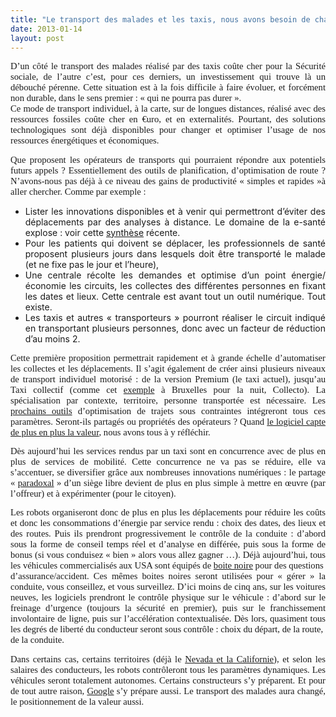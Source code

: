 ```yaml
---
title: "Le transport des malades et les taxis, nous avons besoin de changer. Sinon les robots le feront."
date: 2013-01-14
layout: post
---
```


<p style="margin: 0pt 0pt 10pt;text-align: justify;font-family: Calibri;font-size: 11pt">D’un côté le transport des malades réalisé par des taxis coûte cher pour la Sécurité sociale, de l’autre c’est, pour ces derniers, un investissement qui trouve là un débouché pérenne. Cette situation est à la fois difficile à faire évoluer, et forcément non durable, dans le sens premier : « qui ne pourra pas durer ».<br />Ce mode de transport individuel, à la carte, sur de longues distances, réalisé avec des ressources fossiles coûte cher en €uro, et en externalités. Pourtant, des solutions technologiques sont déjà disponibles pour changer et optimiser l’usage de nos ressources énergétiques et économiques.</p> <p style="margin: 0pt 0pt 10pt;text-align: justify;font-family: Calibri;font-size: 11pt">Que proposent les opérateurs de transports qui pourraient répondre aux potentiels futurs appels ? Essentiellement des outils de planification, d’optimisation de route ? N’avons-nous pas déjà à ce niveau des gains de productivité « simples et rapides »à aller chercher. Comme par exemple : </p>  <!--more-->   <ul> <li> <div style="text-align: justify">Lister les innovations disponibles et à venir qui permettront d’éviter des déplacements par des analyses à distance. Le domaine de la e-santé explose : voir cette <a href="http://www.lemonde.fr/sciences/article/2013/01/03/un-medecin-a-portee-de-clavier_1812625_1650684.html" target="_blank">synthèse</a> récente.</div> </li> <li> <div style="text-align: justify">Pour les patients qui doivent se déplacer, les professionnels de santé proposent plusieurs jours dans lesquels doit être transporté le malade (et ne fixe pas le jour et l’heure), </div> </li> <li> <div style="text-align: justify">Une centrale récolte les demandes et optimise d’un point énergie/économie les circuits, les collectes des différentes personnes en fixant les dates et lieux. Cette centrale est avant tout un outil numérique. Tout existe.</div> </li> <li> <div style="text-align: justify">Les taxis et autres « transporteurs » pourront réaliser le circuit indiqué en transportant plusieurs personnes, donc avec un facteur de réduction d’au moins 2. </div> </li> </ul> <p style="margin: 0pt 0pt 10pt;text-align: justify;font-family: Calibri;font-size: 11pt">Cette première proposition permettrait rapidement et à grande échelle d’automatiser les collectes et les déplacements. Il s’agit également de créer ainsi plusieurs niveaux de transport individuel motorisé : de la version Premium (le taxi actuel), jusqu’au Taxi collectif (comme cet <a href="http://www.bruxellesmobilite.irisnet.be/articles/taxi/comment-ca-marche" target="_blank">exemple</a> à Bruxelles pour la nuit, Collecto). La spécialisation par contexte, territoire, personne transportée est nécessaire. Les <a href="http://radar.oreilly.com/2013/01/the-future-of-programming.html" target="_blank">prochains outils</a> d’optimisation de trajets sous contraintes intégreront tous ces paramètres. Seront-ils partagés ou propriétés des opérateurs ? Quand <a href="/2012/11/le-logiciel-devore-le-monde-quand-les-codes-dominent-les-objets.html" target="_blank">le logiciel capte de plus en plus la valeur</a>, nous avons tous à y réfléchir.</p> <p style="margin: 0pt 0pt 10pt;text-align: justify;font-family: Calibri;font-size: 11pt">Dès aujourd’hui les services rendus par un taxi sont en concurrence avec de plus en plus de services de mobilité. Cette concurrence ne va pas se réduire, elle va s’accentuer, se diversifier grâce aux nombreuses innovations numériques : le partage « <a href="/2012/07/lavenir-de-lautomobile.html">paradoxal</a> » d’un siège libre devient de plus en plus simple à mettre en œuvre (par l’offreur) et à expérimenter (pour le citoyen).</p> <p style="margin: 0pt 0pt 10pt;text-align: justify;font-family: Calibri;font-size: 11pt">Les robots organiseront donc de plus en plus les déplacements pour réduire les coûts et donc les consommations d’énergie par service rendu : choix des dates, des lieux et des routes. Puis ils prendront progressivement le contrôle de la conduite : d’abord sous la forme de conseil temps réel et d’analyse en différée, puis sous la forme de bonus (si vous conduisez « bien » alors vous allez gagner …). Déjà aujourd’hui, tous les véhicules commercialisés aux USA sont équipés de <a href="/2012/05/les-boites-noires-dans-les-voitures-americaines-projetent-une-nouvelle-fois-les-usa-aux-avant-postes.html">boite noire</a> pour des questions<br />d’assurance/accident. Ces mêmes boites noires seront utilisées pour « gérer » la conduite, vous conseillez, et vous surveillez. D’ici moins de cinq ans, sur les voitures neuves, les logiciels prendront le contrôle physique sur le véhicule : d’abord sur le freinage d’urgence (toujours la sécurité en premier), puis sur le franchissement involontaire de ligne, puis sur l’accélération contextualisée. Dès lors, quasiment tous les degrés de liberté du conducteur seront sous contrôle : choix du départ, de la route,<br />de la conduite.</p> <p style="margin: 0pt 0pt 10pt;text-align: justify;font-family: Calibri;font-size: 11pt">Dans certains cas, certains territoires (déjà le <a href="/2012/09/lindustrie-automobile-a-choisi-de-concevoir-developper-et-commercialiser-des-produits-qui-sadaptent-a-tous-les-territoires.html" target="_blank">Nevada et la Californie</a>), et selon les salaires des conducteurs, les robots contrôleront tous les paramètres dynamiques. Les véhicules seront totalement autonomes. Certains constructeurs s’y préparent. Et pour de tout autre raison, <a href="/2012/09/la-google-car-va-rouler-en-californie-tout-va-plus-vite-que-prevu-le-point-de-basculement-se-rapproc.html" target="_blank">Google</a> s’y prépare aussi. Le transport des malades aura changé, le positionnement de la valeur aussi.</p>